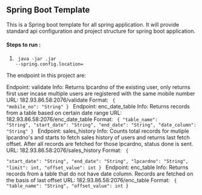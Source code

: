 ## Spring Boot Template 

This is a Spring boot template for all spring application. It will provide standard api configuration and 
project structure for spring boot application.

#### Steps to run :
1) <code> java -jar <app>.jar --spring.config.location=<properties file location> </code>

The endpoint in this project are:

Endpoint: validate
Info: Returns lpcardno of the existing user, only returns first user incase multiple users are registered with the same mobile number
URL: 182.93.86.58:2076/validate
Format: 
<code>
{
	"mobile_no": "String"
	}
</code>
Endpoint: enc_date_table
Info: Returns records from a table based on certain date range
URL: 182.93.86.58:2076/enc_date_table
Format: 
<code>
{
	"table_name": "String",
	"start_date": "String",
	"end_date": "String",
	"date_column": "String"
	}
</code>
Endpoint: sales_history
Info: Counts total records for mutiple lpcardno's and starts to fetch sales history of users and returns last fetch offset. After all records are fetched for those lpcardno, status done is sent.
URL: 182.93.86.58:2076/sales_history
Format: 
<code>
{	
	"start_date": "String",
	"end_date": "String",
	"lpcardno": "String",
	"limit": int,
	"offset_value": int
	}
 </code>
Endpoint: enc_table
Info: Returns records from a table that do not have date column. Records are fetched on the basis of last offset
URL: 182.93.86.58:2076/enc_table
Format: 
<code>
{
	"table_name": "String",
	"offset_value": int
	}
</code>
